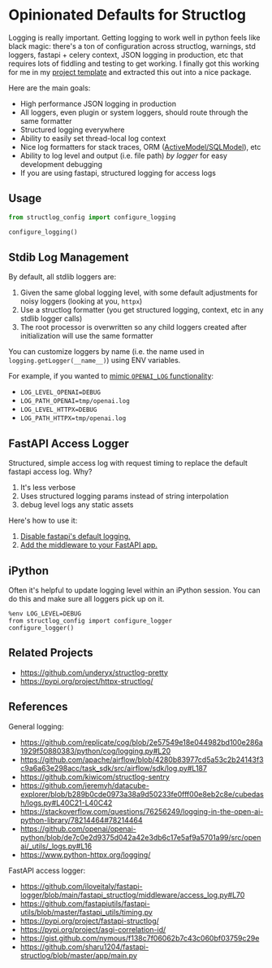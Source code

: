 # Opinionated Defaults for Structlog

Logging is really important. Getting logging to work well in python feels like black magic: there's a ton of configuration
across structlog, warnings, std loggers, fastapi + celery context, JSON logging in production, etc that requires lots of
fiddling and testing to get working. I finally got this working for me in my [project template](https://github.com/iloveitaly/python-starter-template) and extracted this out into a nice package.

Here are the main goals:

* High performance JSON logging in production
* All loggers, even plugin or system loggers, should route through the same formatter
* Structured logging everywhere
* Ability to easily set thread-local log context
* Nice log formatters for stack traces, ORM ([ActiveModel/SQLModel](https://github.com/iloveitaly/activemodel)), etc
* Ability to log level and output (i.e. file path) *by logger* for easy development debugging
* If you are using fastapi, structured logging for access logs

## Usage

```python
from structlog_config import configure_logging

configure_logging()
```

## Stdib Log Management

By default, all stdlib loggers are:

1. Given the same global logging level, with some default adjustments for noisy loggers (looking at you, `httpx`)
2. Use a structlog formatter (you get structured logging, context, etc in any stdlib logger calls)
3. The root processor is overwritten so any child loggers created after initialization will use the same formatter

You can customize loggers by name (i.e. the name used in `logging.getLogger(__name__)`) using ENV variables.

For example, if you wanted to [mimic `OPENAI_LOG` functionality](https://github.com/openai/openai-python/blob/de7c0e2d9375d042a42e3db6c17e5af9a5701a99/src/openai/_utils/_logs.py#L16):

* `LOG_LEVEL_OPENAI=DEBUG`
* `LOG_PATH_OPENAI=tmp/openai.log`
* `LOG_LEVEL_HTTPX=DEBUG`
* `LOG_PATH_HTTPX=tmp/openai.log`

## FastAPI Access Logger

Structured, simple access log with request timing to replace the default fastapi access log. Why?

1. It's less verbose
2. Uses structured logging params instead of string interpolation
3. debug level logs any static assets

Here's how to use it:

1. [Disable fastapi's default logging.](https://github.com/iloveitaly/python-starter-template/blob/f54cb47d8d104987f2e4a668f9045a62e0d6818a/main.py#L55-L56)
2. [Add the middleware to your FastAPI app.](https://github.com/iloveitaly/python-starter-template/blob/f54cb47d8d104987f2e4a668f9045a62e0d6818a/app/routes/middleware/__init__.py#L63-L65)

## iPython

Often it's helpful to update logging level within an iPython session. You can do this and make sure all loggers pick up on it.

```
%env LOG_LEVEL=DEBUG
from structlog_config import configure_logger
configure_logger()
```

## Related Projects

* https://github.com/underyx/structlog-pretty
* https://pypi.org/project/httpx-structlog/

## References

General logging:

- https://github.com/replicate/cog/blob/2e57549e18e044982bd100e286a1929f50880383/python/cog/logging.py#L20
- https://github.com/apache/airflow/blob/4280b83977cd5a53c2b24143f3c9a6a63e298acc/task_sdk/src/airflow/sdk/log.py#L187
- https://github.com/kiwicom/structlog-sentry
- https://github.com/jeremyh/datacube-explorer/blob/b289b0cde0973a38a9d50233fe0fff00e8eb2c8e/cubedash/logs.py#L40C21-L40C42
- https://stackoverflow.com/questions/76256249/logging-in-the-open-ai-python-library/78214464#78214464
- https://github.com/openai/openai-python/blob/de7c0e2d9375d042a42e3db6c17e5af9a5701a99/src/openai/_utils/_logs.py#L16
- https://www.python-httpx.org/logging/

FastAPI access logger:

- https://github.com/iloveitaly/fastapi-logger/blob/main/fastapi_structlog/middleware/access_log.py#L70
- https://github.com/fastapiutils/fastapi-utils/blob/master/fastapi_utils/timing.py
- https://pypi.org/project/fastapi-structlog/
- https://pypi.org/project/asgi-correlation-id/
- https://gist.github.com/nymous/f138c7f06062b7c43c060bf03759c29e
- https://github.com/sharu1204/fastapi-structlog/blob/master/app/main.py
